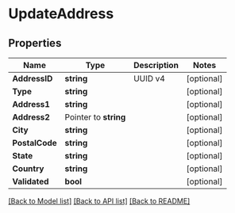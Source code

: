 # UpdateAddress

## Properties

Name | Type | Description | Notes
------------ | ------------- | ------------- | -------------
**AddressID** | **string** | UUID v4 | [optional] 
**Type** | **string** |  | [optional] 
**Address1** | **string** |  | [optional] 
**Address2** | Pointer to **string** |  | [optional] 
**City** | **string** |  | [optional] 
**PostalCode** | **string** |  | [optional] 
**State** | **string** |  | [optional] 
**Country** | **string** |  | [optional] 
**Validated** | **bool** |  | [optional] 

[[Back to Model list]](../README.md#documentation-for-models) [[Back to API list]](../README.md#documentation-for-api-endpoints) [[Back to README]](../README.md)


